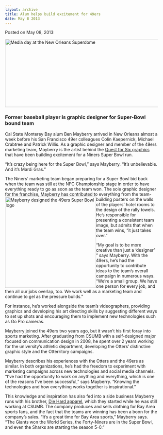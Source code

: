 ```yaml
---
layout: archive
title: Alum helps build excitement for 49ers
date: May 8 2013
---
```





<span class="date">Posted on May 08, 2013    </span>
<p><img alt="Media day at the New Orleans Superdome" src="http://news.csumb.edu/sites/default/files/65/attachments/news/images/media_day_small.jpg" style="width:550px; height:224px"/></p>
<h3>Former baseball player is graphic designer for Super-Bowl bound
team</h3>
<p>Cal State Monterey Bay alum Ben Mayberry arrived in New Orleans
almost a week before his San Francisco 49er colleagues Colin
Kaepernick, Michael Crabtree and Patrick Willis. As a graphic
designer and member of the 49ers marketing team, Mayberry is the
artist behind the <a href="http://instagram.com/49dzn" rel="nofollow">Quest for Six graphics</a> that have been building
excitement for a Niners Super Bowl run.</p>
<p>&#x201C;It&#x2019;s crazy being here for the Super Bowl,&#x201D; says Mayberry. &#x201C;It&#x2019;s
unbelievable. And it&#x2019;s Mardi Gras.&#x201D;</p>
<p>The Niners&#x2019; marketing team began preparing for a Super Bowl bid
back when the team was still at the NFC Championship stage in order
to have everything ready to go as soon as the team won. The sole
graphic designer for the franchise, Mayberry has contributed to
everything from the team-<img alt="Mayberry designed the 49ers Super Bowl logo" src="http://news.csumb.edu/sites/default/files/65/attachments/news/images/quest_for_six.jpg" style="float:left; width:300px; height:300px">building posters on
the walls of the players&#x2019; hotel rooms to the design of the rally
towels. He&#x2019;s responsible for presenting a consistent team image,
but admits that when the team wins, &#x201C;it just takes over.&#x201D;</img></p>
<p>&#x201C;My goal is to be more creative than just a &#x2018;designer&#x2019; &#x201D; says
Mayberry. With the 49ers, he&#x2019;s had the opportunity to contribute
ideas to the team&#x2019;s overall campaign in numerous ways. &#x201C;We&#x2019;re a
small group. We have one person for every job, and then all our
jobs overlap, too. We work well as a marketing team and continue to
gel as the pressure builds.&#x201D;</p>
<p>For instance, he&#x2019;s worked alongside the team&#x2019;s videographers,
providing graphics and developing his art directing skills by
suggesting different ways to set up shots and encouraging them to
implement new technologies such as Go Pro cameras.</p>
<p>Mayberry joined the 49ers two years ago, but it wasn&#x2019;t his first
foray into sports marketing. After graduating from CSUMB with a
self-designed major focused on communication design in 2008, he
spent over 2 years working for the university&#x2019;s athletic
department, developing the Otters&#x2019; distinctive graphic style and
the Otterritory campaigns.</p>
<p>Mayberry describes his experiences with the Otters and the 49ers
as similar. In both organizations, he&#x2019;s had the freedom to
experiment with marketing campaigns across new technologies and
social media channels. &#x201C;I&#x2019;ve had the opportunity to work on
anything and everything, which is one of the reasons I&#x2019;ve been
successful,&#x201D; says Mayberry. &#x201C;Knowing the technologies and how
everything works together is inspirational.&#x201D;</p>
<p>This knowledge and inspiration has also fed into a side business
Mayberry runs with his brother, <a href="http://www.diehard.co/" rel="nofollow">Die Hard apparel,</a> which they started while he
was still working at CSUMB. The company produces and sells clothing
for Bay Area sports fans, and the fact that the teams are winning
has been a boon for the company&#x2019;s sales. &#x201C;It&#x2019;s a great time for Bay
Area sports,&#x201D; Mayberry says. &#x201C;The Giants won the World Series, the
Forty-Niners are in the Super Bowl, and even the Sharks are
starting the season 5-0.&#x201D;<br>
&#xA0;</br></p>





